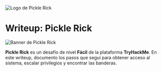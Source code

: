 ![Logo de Pickle Rick](images/pickle-logo.jpeg)

# Writeup: Pickle Rick

![Banner de Pickle Rick](images/pickle-banner.png)

**Pickle Rick** es un desafío de nivel **Fácil** de la plataforma **TryHackMe**. En este writeup, documento los pasos que seguí para obtener acceso al sistema, escalar privilegios y encontrar las banderas.
